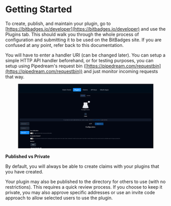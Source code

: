 # Getting Started

To create, publish, and maintain your plugin, go to [https://bitbadges.io/developer](https://bitbadges.io/developer) and use the Plugins tab. This should walk you through the whole process of configuration and submitting it to be used on the BitBadges site. If you are confused at any point, refer back to this documentation.

You will have to enter a handler URI (can be changed later). You can setup a simple HTTP API handler beforehand, or for testing purposes, you can setup using Pipedream's request bin ([https://pipedream.com/requestbin](https://pipedream.com/requestbin)) and just monitor incoming requests that way.

<figure><img src="../../../../../.gitbook/assets/image (2) (1) (1) (1) (1) (1) (1) (1) (1) (1) (1) (1) (1) (1) (1) (1) (1) (1).png" alt=""><figcaption></figcaption></figure>

**Published vs Private**

By default, you will always be able to create claims with your plugins that you have created.&#x20;

Your plugin may also be published to the directory for others to use (with no restrictions). This requires a quick review process. If you choose to keep it private, you may also approve specific addresses or use an invite code approach to allow selected users to use the plugin.
